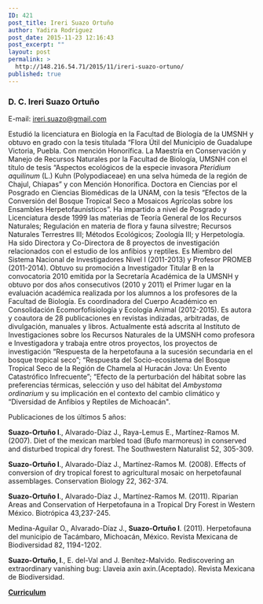 ```yaml
---
ID: 421
post_title: Ireri Suazo Ortuño
author: Yadira Rodriguez
post_date: 2015-11-23 12:16:43
post_excerpt: ""
layout: post
permalink: >
  http://148.216.54.71/2015/11/ireri-suazo-ortuno/
published: true
---
```

<h3>D. C. Ireri Suazo Ortuño</h3>
<div class="contentpane">
<div class="contentdescription">

E-mail: ireri.suazo@gmail.com

Estudió la licenciatura en Biología en la Facultad de Biología de la UMSNH y obtuvo en grado con la tesis titulada “Flora Útil del Municipio de Guadalupe Victoria, Puebla. Con mención Honorífica. La Maestría en Conservación y Manejo de Recursos Naturales por la Facultad de Biología, UMSNH con el título de tesis “Aspectos ecológicos de la especie invasora <em>Pteridium aquilinum</em> (L.) Kuhn (Polypodiaceae) en una selva húmeda de la región de Chajul, Chiapas” y con Mención Honorífica. Doctora en Ciencias por el Posgrado en Ciencias Biomédicas de la UNAM, con la tesis “Efectos de la Conversión del Bosque Tropical Seco a Mosaicos Agrícolas sobre los Ensambles Herpetofaunísticos”. Ha impartido a nivel de Posgrado y Licenciatura desde 1999 las materias de Teoría General de los Recursos Naturales; Regulación en materia de flora y fauna silvestre; Recursos Naturales Terrestres III; Métodos Ecológicos; Zoología III; y Herpetología. Ha sido Directora y Co-Directora de 8 proyectos de investigación relacionados con el estudio de los anfibios y reptiles. Es Miembro del Sistema Nacional de Investigadores Nivel I (2011-2013) y Profesor PROMEB (2011-2014). Obtuvo su promoción a Investigador Titular B en la convocatoria 2010 emitida por la Secretaría Académica de la UMSNH y obtuvo por dos años consecutivos (2010 y 2011) el Primer lugar en la evaluación académica realizada por los alumnos a los profesores de la Facultad de Biología. Es coordinadora del Cuerpo Académico en Consolidación Ecomorfofisiología y Ecología Animal (2012-2015). Es autora y coautora de 28 publicaciones en revistas indizadas, arbitradas, de divulgación, manuales y libros. Actualmente está adscrita al Instituto de Investigaciones sobre los Recursos Naturales de la UMSNH como profesora e Investigadora y trabaja entre otros proyectos, los proyectos de investigación “Respuesta de la herpetofauna a la sucesión secundaria en el bosque tropical seco”; “Respuesta del Socio-ecosistema del Bosque Tropical Seco de la Región de Chamela al Huracán Jova: Un Evento Catastrófico Infrecuente”; “Efecto de la perturbación del hábitat sobre las preferencias térmicas, selección y uso del hábitat del <em>Ambystoma ordinarium</em> y su implicación en el contexto del cambio climático y “Diversidad de Anfibios y Reptiles de Michoacán".

Publicaciones de los últimos 5 años:

<strong>Suazo-Ortuño I</strong>., Alvarado-Díaz J., Raya-Lemus E., Martínez-Ramos M. (2007). Diet of the mexican marbled toad (Bufo marmoreus) in conserved and disturbed tropical dry forest. The Southwestern Naturalist 52, 305-309.

<strong>Suazo-Ortuño I</strong>., Alvarado-Díaz J., Martínez-Ramos M. (2008). Effects of conversion of dry tropical forest to agricultural mosaic on herpetofaunal assemblages. Conservation Biology 22, 362-374.

<strong>Suazo-Ortuño I</strong>., Alvarado-Díaz J., Martínez-Ramos M. (2011). Riparian Areas and Conservation of Herpetofauna in a Tropical Dry Forest in Western México. Biotrópica 43,237-245.

Medina-Aguilar O., Alvarado-Díaz J., <strong>Suazo-Ortuño I</strong>. (2011). Herpetofauna del municipio de Tacámbaro, Michoacán, México. Revista Mexicana de Biodiversidad 82, 1194-1202.

<strong>Suazo-Ortuño, I</strong>., E. del-Val and J. Benítez-Malvido. Rediscovering an extraordinary vanishing bug: Llaveia axin axin.(Aceptado). Revista Mexicana de Biodiversidad.

</div>
<strong><a href="http://148.216.54.71/wp-content/uploads/2015/11/DC_Ireri_Suazo.pdf">Curriculum</a></strong>

</div>